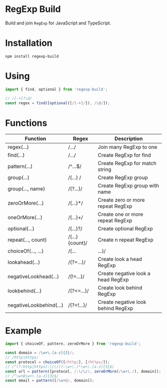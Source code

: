 # RegExp Build

Build and join `RegExp` for JavaScript and TypeScript.

# Installation

```npm install regexp-build```

# Using

```js
import { find, optional } from 'regexp-build';

// /[-+]?\d/
const regex = find([optional([/[-+]/]), /\d/]);
```

# Functions

| Function                | Regex          | Description                        |
|-------------------------|----------------|------------------------------------|
| regex(...)              | /.../          | Join many RegExp to one            |
| find(...)               | /.../          | Create RegExp for find             |
| pattern(...)            | /^...$/        | Create RegExp for match string     |
| group(...)              | /(...) /       | Create RegExp group                |
| group(..., name)        | /(?<name>...)/ | Create RegExp group with name      |
| zeroOrMore(...)         | /(...)*/       | Create zero or more repeat RegExp  |
| oneOrMore(...)          | /(...)+/       | Create one or more repeat RegExp   |
| optional(...)           | /(...)?/       | Create optional RegExp             |
| repeat(..., count)      | /(...){count}/ | Create n repeat RegExp             |
| choiceOf(..., ...)      | /(...|...)/    | Create RegExp for select one       |
| lookahead(...)          | /(?=...)/      | Create look a head RegExp          |
| negativeLookhead(...)   | /(!=...)/      | Create negative look a head RegExp |
| lookbehind(...)         | /(?<=...)/     | Create look behind RegExp          |
| negativeLookbehind(...) | /(?<!...)/     | Create negative look behind RegExp |

# Example

```js
import { choiceOf, pattern, zeroOrMore } from 'regexp-build';

const domain = /\w+\.[a-z]{3}/;
// /http|https/
const protocol = choiceOf([/http/], [/https/]);
// /^(?:http|https):\/\/(?:\w+\.)*\w+\.[a-z]{3}$/
const url = pattern([protocol, /:\/\//, zeroOrMore(/\w+\./), domain]);
// /^\w+@\w+\.[a-z]{3}$/
const email = pattern([/\w+@/, domain]);
```